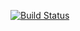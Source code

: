 [![Build Status](https://travis-ci.org/4ch1m/sandbox.svg?branch=master)](https://travis-ci.org/4ch1m/sandbox)
